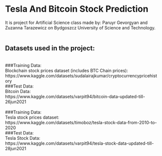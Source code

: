 # Tesla And Bitcoin Stock Prediction

It is project for Artificial Science class made by: Paruyr Gevorgyan and Zuzanna Tarazewicz on Bydgoszcz University of Science and Technology.<br />
<br />
## Datasets used in the project:<br />
<br />
###Training Data:<br />
Blockchain stock prices dataset (includes BTC Chain prices):<br />
https://www.kaggle.com/datasets/sudalairajkumar/cryptocurrencypricehistory<br />
###Test Data:<br />
Bitcoin Data:<br />
https://www.kaggle.com/datasets/varpit94/bitcoin-data-updated-till-26jun2021<br />
<br />
###Training Data:<br />
Tesla stock prices dataset:<br />
https://www.kaggle.com/datasets/timoboz/tesla-stock-data-from-2010-to-2020<br />
###Test Data:<br />
Tesla Stock Data:<br />
https://www.kaggle.com/datasets/varpit94/tesla-stock-data-updated-till-28jun2021<br />
